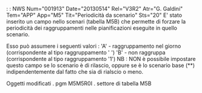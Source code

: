  :  : NWS Num="001913" Date="20130514" Rel="V3R2" Atr="G. Galdini" Tem="APP" App="M5" Tit="Periodicità da scenario" Sts="20"
E' stato inserito un campo nello scenari (tabella M5B) che permette di forzare la periodicità dei raggruppamenti nelle pianificazioni eseguite in quello scenario.

Esso può assumere i seguenti valori : 
'A' - raggruppamento nel giorno (corrispondente al tipo raggruppamento ' ') 'B' - non raggruppa (corrispondente al tipo raggruppamento '1')
NB :  NON è possibile impostare questo campo se lo scenario  è di rilascio, oppure se è lo scenario base (\*\*) indipendentemente dal fatto che sia di rialscio o meno.

Oggetti modificati
. pgm M5M5R0I
. settore di tabella M5B
